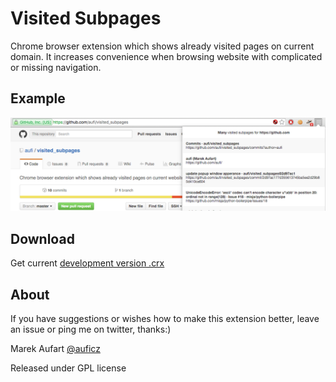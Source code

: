 # Visited Subpages

Chrome browser extension which shows already visited pages on current domain. It increases convenience when browsing website with complicated or missing navigation.

## Example

![example window with visited_subpages](https://raw.githubusercontent.com/aufi/visited_subpages/master/vs_example1.png)

## Download

Get current [development version .crx](https://github.com/aufi/visited_subpages/blob/master/visited_subpages.crx)

## About

If you have suggestions or wishes how to make this extension better, leave an issue or ping me on twitter, thanks:)

Marek Aufart
[@auficz](https://twitter.com/auficz)

Released under GPL license
